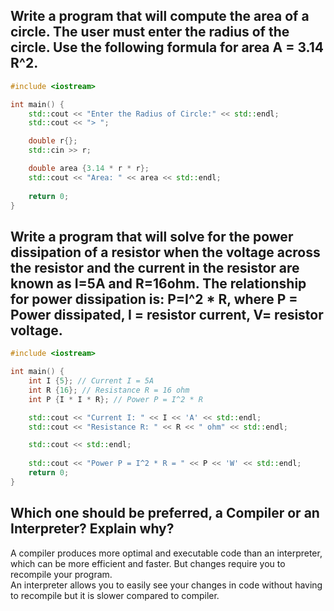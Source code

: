 ## Write a program that will compute the area of a circle. The user must enter the radius of the circle. Use the following formula for area A = 3.14 R^2.
```cpp
#include <iostream>

int main() {
    std::cout << "Enter the Radius of Circle:" << std::endl;
    std::cout << "> ";

    double r{};
    std::cin >> r;

    double area {3.14 * r * r};
    std::cout << "Area: " << area << std::endl;
    
    return 0;
}
```

## Write a program that will solve for the power dissipation of a resistor when the voltage across the resistor and the current in the resistor are known as I=5A and R=16ohm. The relationship for power dissipation is: P=I^2 * R, where P = Power dissipated, I = resistor current, V= resistor voltage.
```cpp
#include <iostream>

int main() {
    int I {5}; // Current I = 5A
    int R {16}; // Resistance R = 16 ohm
    int P {I * I * R}; // Power P = I^2 * R

    std::cout << "Current I: " << I << 'A' << std::endl;
    std::cout << "Resistance R: " << R << " ohm" << std::endl;

    std::cout << std::endl;
    
    std::cout << "Power P = I^2 * R = " << P << 'W' << std::endl;
    return 0;
}
```

## Which one should be preferred, a Compiler or an Interpreter? Explain why?
A compiler produces more optimal and executable code than an interpreter, which can be more efficient and faster. But changes require you to recompile your program.  
An interpreter allows you to easily see your changes in code without having to recompile but it is slower compared to compiler.
